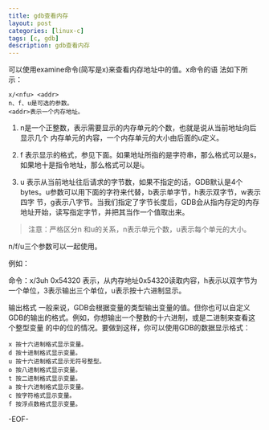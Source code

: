 ```yaml
---
title: gdb查看内存
layout: post
categories: [linux-c]
tags: [c, gdb]
description: gdb查看内存
---
```


可以使用examine命令(简写是x)来查看内存地址中的值。x命令的语 法如下所示：

	x/<nfu> <addr>
	n、f、u是可选的参数。
	<addr>表示一个内存地址。


1. n是一个正整数，表示需要显示的内存单元的个数，也就是说从当前地址向后显示几个 内存单元的内容，一个内存单元的大小由后面的u定义。


2. f 表示显示的格式，参见下面。如果地址所指的是字符串，那么格式可以是s，如果地十是指令地址，那么格式可以是i。


3. u 表示从当前地址往后请求的字节数，如果不指定的话，GDB默认是4个bytes。u参数可以用下面的字符来代替，b表示单字节，h表示双字节，w表示四字 节，g表示八字节。当我们指定了字节长度后，GDB会从指内存定的内存地址开始，读写指定字节，并把其当作一个值取出来。


> 注意：严格区分n 和u的关系，n表示单元个数，u表示每个单元的大小。 

n/f/u三个参数可以一起使用。  

例如：  

命令：x/3uh 0x54320 表示，从内存地址0x54320读取内容，h表示以双字节为一个单位，3表示输出三个单位，u表示按十六进制显示。

输出格式
一般来说，GDB会根据变量的类型输出变量的值。但你也可以自定义GDB的输出的格式。例如，你想输出一个整数的十六进制，或是二进制来查看这个整型变量 的中的位的情况。要做到这样，你可以使用GDB的数据显示格式：

	x 按十六进制格式显示变量。  
	d 按十进制格式显示变量。  
	u 按十六进制格式显示无符号整型。  
	o 按八进制格式显示变量。  
	t 按二进制格式显示变量。  
	a 按十六进制格式显示变量。  
	c 按字符格式显示变量。  
	f 按浮点数格式显示变量。   

-EOF-